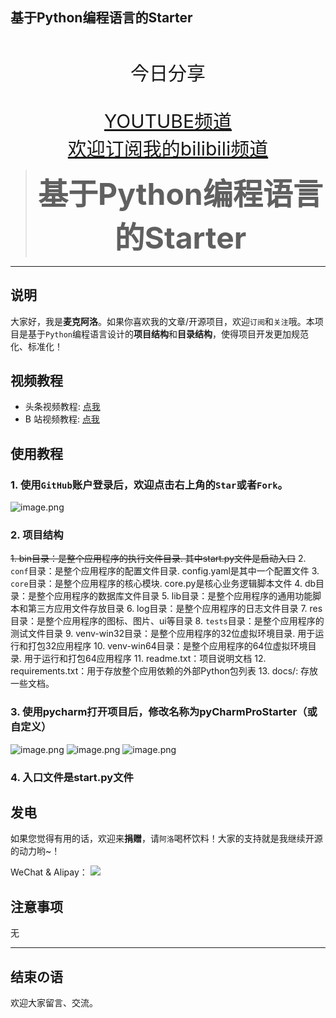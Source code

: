 ## 基于Python编程语言的Starter

<div align="center">
  <img alt="" id="zhh-logo-path" src="https://article.biliimg.com/bfs/article/f64d2c3eaa0bad6350e7c956b56116b05b3d9bf0.png" />
  <div style="margin-top:1.1em;margin-bottom:1.1em;font-size:30px">今日分享</div>
  <div>
    <a href="https://www.youtube.com/channel/UCHDCnROLuwphs9sHHjwGj5g" style="margin-top:1.1em;margin-bottom:1.1em;font-size:30px">YOUTUBE频道</a></br>
    <a href="https://space.bilibili.com/558452474" style="margin-top:1.1em;margin-bottom:1.1em;font-size:30px;">欢迎订阅我的bilibili频道</a>
    <blockquote><b><font id="zhh-article-name" size="30px">基于Python编程语言的Starter</font></b></blockquote>
 </div>
</div>

------

## 说明
大家好，我是**麦克阿洛**。如果你喜欢我的文章/开源项目，欢迎`订阅`和`关注`哦。本项目是基于`Python`编程语言设计的**项目结构**和**目录结构**，使得项目开发更加规范化、标准化！


## 视频教程
* 头条视频教程: [点我](https://www.youtube.com/channel/UCHDCnROLuwphs9sHHjwGj5g)
* B 站视频教程: [点我](https://space.bilibili.com/558452474)


## 使用教程
### 1. 使用`GitHub`账户登录后，欢迎点击右上角的`Star`或者`Fork`。
![image.png](https://tva1.sinaimg.cn/large/a08bbb05ly1h5xbj3o4uxj20hr0brq4b.jpg)


### 2. 项目结构
~~1. bin目录：是整个应用程序的执行文件目录. 其中start.py文件是启动入口~~
2. `conf`目录：是整个应用程序的配置文件目录. config.yaml是其中一个配置文件
3. `core`目录：是整个应用程序的核心模块. core.py是核心业务逻辑脚本文件
4. db目录：是整个应用程序的数据库文件目录
5. lib目录：是整个应用程序的通用功能脚本和第三方应用文件存放目录
6. log目录：是整个应用程序的日志文件目录
7. res目录：是整个应用程序的图标、图片、ui等目录
8. `tests`目录：是整个应用程序的测试文件目录
9. venv-win32目录：是整个应用程序的32位虚拟环境目录. 用于运行和打包32应用程序
10. venv-win64目录：是整个应用程序的64位虚拟环境目录. 用于运行和打包64应用程序
11. readme.txt：项目说明文档
12. requirements.txt：用于存放整个应用依赖的外部Python包列表
13. docs/: 存放一些文档。

### 3. 使用pycharm打开项目后，修改名称为**pyCharmProStarter**（或自定义）
 
![image.png](https://tva1.sinaimg.cn/large/a08bbb05ly1h5xbnh9aauj20oi0i7qap.jpg)
![image.png](https://tva1.sinaimg.cn/large/a08bbb05ly1h5xbnx9tqsj20tr08zmy1.jpg)
![image.png](https://tva1.sinaimg.cn/large/a08bbb05ly1h5xbowv27kj20w9077dgl.jpg)

### 4. 入口文件是start.py文件

## 发电

如果您觉得有用的话，欢迎来**捐赠**，请`阿洛`喝杯饮料！大家的支持就是我继续开源的动力哟~！

WeChat & Alipay： [![](https://github.com/xiuluo211314/Note163Checkin/raw/main/images/pay_tool.png)](https://github.com/xiuluo211314/Note163Checkin/blob/main/images/pay_tool.png)


## 注意事项
无

-------------------------------------------------------------------------------------------------------------------------
## 结束の语 
欢迎大家留言、交流。

